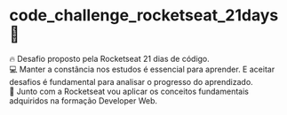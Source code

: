 # code_challenge_rocketseat_21days 🚀
🔥 Desafio proposto pela Rocketseat 21 dias de código. </br>
💻 Manter a constância nos estudos é essencial para aprender. E aceitar desafios é fundamental para analisar o progresso do aprendizado. </br>
🚀 Junto com a Rocketseat vou aplicar os conceitos fundamentais adquiridos na formação Developer Web.
